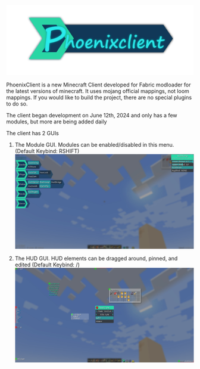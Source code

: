 ![Screenshot](pictures/Logo2.png)

PhoenixClient is a new Minecraft Client developed for Fabric modloader for the latest versions of minecraft.
It uses mojang official mappings, not loom mappings. If you would like to build the project, there are no special plugins to do so.

The client began development on June 12th, 2024 and only has a few modules, but more are being added daily

The client has 2 GUIs

1) The Module GUI. Modules can be enabled/disabled in this menu. (Default Keybind: RSHIFT)
![Screenshot](pictures/mainGUI.jpg)

2) The HUD GUI. HUD elements can be dragged around, pinned, and edited (Default Keybind: /)
![Screenshot](pictures/hudGUI.jpg)
